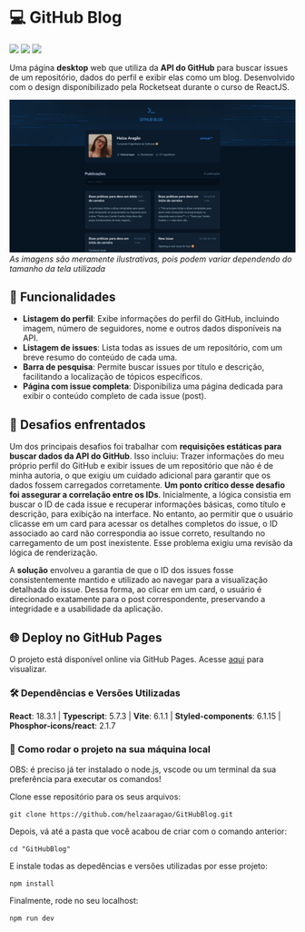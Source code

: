 # 💻 GitHub Blog

<div>
  <img src="https://img.shields.io/badge/React-20232A?style=for-the-badge&logo=react&logoColor=61DAFB"/>
  <img src="https://img.shields.io/badge/TypeScript-007ACC?style=for-the-badge&logo=typescript&logoColor=white"/>
  <img src="https://img.shields.io/badge/styled--components-DB7093?style=for-the-badge&logo=styled-components&logoColor=white"/>
</div>

Uma página **desktop** web que utiliza da **API do GitHub** para buscar issues de um repositório, dados do perfil e exibir elas como um blog. Desenvolvido com o design disponibilizado pela Rocketseat durante o curso de ReactJS.

<img src="./src/assets/screencapture-helzaaragao-github-io-GitHubBlog.png"/>*As imagens são meramente ilustrativas, pois podem variar dependendo do tamanho da tela utilizada*


 

## 🚀 Funcionalidades

- **Listagem do perfil**: Exibe informações do perfil do GitHub, incluindo imagem, número de seguidores, nome e outros dados disponíveis na API.
- **Listagem de issues**: Lista todas as issues de um repositório, com um breve resumo do conteúdo de cada uma.
- **Barra de pesquisa**: Permite buscar issues por título e descrição, facilitando a localização de tópicos específicos.
- **Página com issue completa**: Disponibiliza uma página dedicada para exibir o conteúdo completo de cada issue (post).

## 📌 Desafios enfrentados 

Um dos principais desafios foi trabalhar com **requisições estáticas para buscar dados da API do GitHub**. Isso incluiu: Trazer informações do meu próprio perfil do GitHub e exibir issues de um repositório que não é de minha autoria, o que exigiu um cuidado adicional para garantir que os dados fossem carregados corretamente. **Um ponto crítico desse desafio foi assegurar a correlação entre os IDs**. Inicialmente, a lógica consistia em buscar o ID de cada issue e recuperar informações básicas, como título e descrição, para exibição na interface. No entanto, ao permitir que o usuário clicasse em um card para acessar os detalhes completos do issue, o ID associado ao card não correspondia ao issue correto, resultando no carregamento de um post inexistente. Esse problema exigiu uma revisão da lógica de renderização. 

A **solução** envolveu a garantia de que o ID dos issues fosse consistentemente mantido e utilizado ao navegar para a visualização detalhada do issue. Dessa forma, ao clicar em um card, o usuário é direcionado exatamente para o post correspondente, preservando a integridade e a usabilidade da aplicação.  


## 🌐 Deploy no GitHub Pages

O projeto está disponível online via GitHub Pages. Acesse <a href="helzaaragao.github.io/GitHubBlog/">aqui</a> para visualizar.


### 🛠️ Dependências e Versões Utilizadas

**React**: 18.3.1 | **Typescript**: 5.7.3 | **Vite**: 6.1.1 | **Styled-components**: 6.1.15 | **Phosphor-icons/react**: 2.1.7


### 📂 Como rodar o projeto na sua máquina local

OBS: é preciso já ter instalado o node.js, vscode ou um terminal da sua preferência para executar os comandos!

Clone esse repositório para os seus arquivos:
```
git clone https://github.com/helzaaragao/GitHubBlog.git
```

Depois, vá até a pasta que você acabou de criar com o comando anterior:

```
cd "GitHubBlog"
```
E instale todas as depedências e versões utilizadas por esse projeto:

```
npm install
```
Finalmente, rode no seu localhost:
```
npm run dev
```
